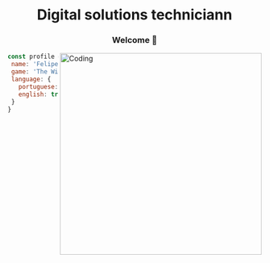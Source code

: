 <h1 align="center">Digital solutions techniciann</h1>

<div align="center">
  <h3> Welcome 👋</h3>
</div>

<div >
  <p>  <img alt="Coding" align="right" width="400" src="https://media.giphy.com/media/BoqQ67DnKxvOM/giphy.gif"></p>
</div>
 

 ```javascript
const profile = {
  name: 'Felipe R. Tsuda',
  game: 'The Witcher 3',
  language: {
    portuguese: true,
    english: true (in development),
  }
}
```
